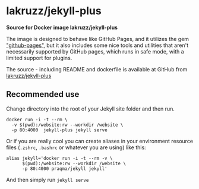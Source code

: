 # lakruzz/jekyll-plus

**Source for Docker image lakruzz/jekyll-plus**

The image is designed to behave like GitHub Pages, and it utilizes the gem ["github-pages"](https://pages.github.com/versions/), but it also includes some nice tools and utilities that aren't necessarily supported by GitHub pages, which runs in safe mode, with a limited support for plugins.

The source - including README and dockerfile is available at GitHub from [lakruzz/jekyll-plus](https://github.com/lakruzz/jekyll-plus)


## Recommended use

Change directory into the root of your Jekyll site folder and then run.

```shell
docker run -i -t --rm \
  -v $(pwd):/website:rw --workdir /website \
  -p 80:4000  jekyll-plus jekyll serve
```

Or if you are really cool you can create aliases in your environment resource files (`.zshrc`, `.bashrc` or whatever you are using) like this:

```shell
alias jekyll='docker run -i -t --rm -v \
      $(pwd):/website:rw --workdir /website \
      -p 80:4000 praqma/jekyll jekyll'
```

And then simply run `jekyll serve`
